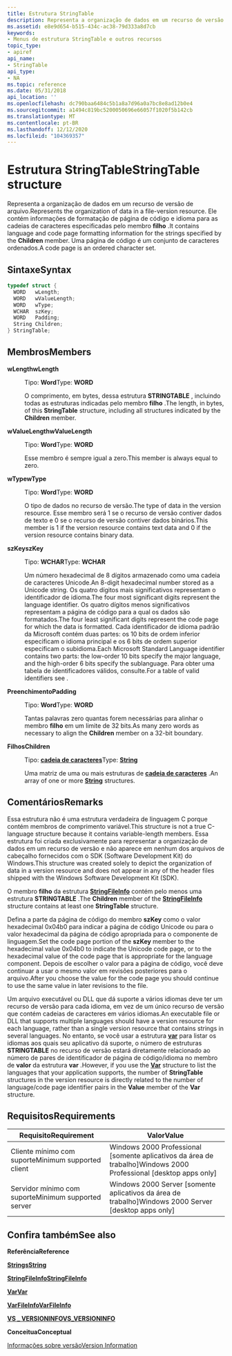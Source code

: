 ```yaml
---
title: Estrutura StringTable
description: Representa a organização de dados em um recurso de versão de arquivo. Ele contém informações de formatação de página de código e idioma para as cadeias de caracteres especificadas pelo membro filho. Uma página de código é um conjunto de caracteres ordenados.
ms.assetid: e8e9d654-b515-434c-ac38-79d333a8d7cb
keywords:
- Menus de estrutura StringTable e outros recursos
topic_type:
- apiref
api_name:
- StringTable
api_type:
- NA
ms.topic: reference
ms.date: 05/31/2018
api_location: ''
ms.openlocfilehash: dc790baa6484c5b1a8a7d96a0a7bc8e8ad12b0e4
ms.sourcegitcommit: a1494c819bc5200050696e66057f1020f5b142cb
ms.translationtype: MT
ms.contentlocale: pt-BR
ms.lasthandoff: 12/12/2020
ms.locfileid: "104369357"
---
```

# <a name="stringtable-structure"></a><span data-ttu-id="1a9ba-106">Estrutura StringTable</span><span class="sxs-lookup"><span data-stu-id="1a9ba-106">StringTable structure</span></span>

<span data-ttu-id="1a9ba-107">Representa a organização de dados em um recurso de versão de arquivo.</span><span class="sxs-lookup"><span data-stu-id="1a9ba-107">Represents the organization of data in a file-version resource.</span></span> <span data-ttu-id="1a9ba-108">Ele contém informações de formatação de página de código e idioma para as cadeias de caracteres especificadas pelo membro **filho** .</span><span class="sxs-lookup"><span data-stu-id="1a9ba-108">It contains language and code page formatting information for the strings specified by the **Children** member.</span></span> <span data-ttu-id="1a9ba-109">Uma página de código é um conjunto de caracteres ordenados.</span><span class="sxs-lookup"><span data-stu-id="1a9ba-109">A code page is an ordered character set.</span></span>

## <a name="syntax"></a><span data-ttu-id="1a9ba-110">Sintaxe</span><span class="sxs-lookup"><span data-stu-id="1a9ba-110">Syntax</span></span>


```C++
typedef struct {
  WORD   wLength;
  WORD   wValueLength;
  WORD   wType;
  WCHAR  szKey;
  WORD   Padding;
  String Children;
} StringTable;
```



## <a name="members"></a><span data-ttu-id="1a9ba-111">Membros</span><span class="sxs-lookup"><span data-stu-id="1a9ba-111">Members</span></span>

<dl> <dt>

<span data-ttu-id="1a9ba-112">**wLength**</span><span class="sxs-lookup"><span data-stu-id="1a9ba-112">**wLength**</span></span>
</dt> <dd>

<span data-ttu-id="1a9ba-113">Tipo: **Word**</span><span class="sxs-lookup"><span data-stu-id="1a9ba-113">Type: **WORD**</span></span>

</dd> <dd>

<span data-ttu-id="1a9ba-114">O comprimento, em bytes, dessa estrutura **STRINGTABLE** , incluindo todas as estruturas indicadas pelo membro **filho** .</span><span class="sxs-lookup"><span data-stu-id="1a9ba-114">The length, in bytes, of this **StringTable** structure, including all structures indicated by the **Children** member.</span></span>

</dd> <dt>

<span data-ttu-id="1a9ba-115">**wValueLength**</span><span class="sxs-lookup"><span data-stu-id="1a9ba-115">**wValueLength**</span></span>
</dt> <dd>

<span data-ttu-id="1a9ba-116">Tipo: **Word**</span><span class="sxs-lookup"><span data-stu-id="1a9ba-116">Type: **WORD**</span></span>

</dd> <dd>

<span data-ttu-id="1a9ba-117">Esse membro é sempre igual a zero.</span><span class="sxs-lookup"><span data-stu-id="1a9ba-117">This member is always equal to zero.</span></span>

</dd> <dt>

<span data-ttu-id="1a9ba-118">**wType**</span><span class="sxs-lookup"><span data-stu-id="1a9ba-118">**wType**</span></span>
</dt> <dd>

<span data-ttu-id="1a9ba-119">Tipo: **Word**</span><span class="sxs-lookup"><span data-stu-id="1a9ba-119">Type: **WORD**</span></span>

</dd> <dd>

<span data-ttu-id="1a9ba-120">O tipo de dados no recurso de versão.</span><span class="sxs-lookup"><span data-stu-id="1a9ba-120">The type of data in the version resource.</span></span> <span data-ttu-id="1a9ba-121">Esse membro será 1 se o recurso de versão contiver dados de texto e 0 se o recurso de versão contiver dados binários.</span><span class="sxs-lookup"><span data-stu-id="1a9ba-121">This member is 1 if the version resource contains text data and 0 if the version resource contains binary data.</span></span>

</dd> <dt>

<span data-ttu-id="1a9ba-122">**szKey**</span><span class="sxs-lookup"><span data-stu-id="1a9ba-122">**szKey**</span></span>
</dt> <dd>

<span data-ttu-id="1a9ba-123">Tipo: **WCHAR**</span><span class="sxs-lookup"><span data-stu-id="1a9ba-123">Type: **WCHAR**</span></span>

</dd> <dd>

<span data-ttu-id="1a9ba-124">Um número hexadecimal de 8 dígitos armazenado como uma cadeia de caracteres Unicode.</span><span class="sxs-lookup"><span data-stu-id="1a9ba-124">An 8-digit hexadecimal number stored as a Unicode string.</span></span> <span data-ttu-id="1a9ba-125">Os quatro dígitos mais significativos representam o identificador de idioma.</span><span class="sxs-lookup"><span data-stu-id="1a9ba-125">The four most significant digits represent the language identifier.</span></span> <span data-ttu-id="1a9ba-126">Os quatro dígitos menos significativos representam a página de código para a qual os dados são formatados.</span><span class="sxs-lookup"><span data-stu-id="1a9ba-126">The four least significant digits represent the code page for which the data is formatted.</span></span> <span data-ttu-id="1a9ba-127">Cada identificador de idioma padrão da Microsoft contém duas partes: os 10 bits de ordem inferior especificam o idioma principal e os 6 bits de ordem superior especificam o subidioma.</span><span class="sxs-lookup"><span data-stu-id="1a9ba-127">Each Microsoft Standard Language identifier contains two parts: the low-order 10 bits specify the major language, and the high-order 6 bits specify the sublanguage.</span></span> <span data-ttu-id="1a9ba-128">Para obter uma tabela de identificadores válidos, consulte.</span><span class="sxs-lookup"><span data-stu-id="1a9ba-128">For a table of valid identifiers see .</span></span>

</dd> <dt>

<span data-ttu-id="1a9ba-129">**Preenchimento**</span><span class="sxs-lookup"><span data-stu-id="1a9ba-129">**Padding**</span></span>
</dt> <dd>

<span data-ttu-id="1a9ba-130">Tipo: **Word**</span><span class="sxs-lookup"><span data-stu-id="1a9ba-130">Type: **WORD**</span></span>

</dd> <dd>

<span data-ttu-id="1a9ba-131">Tantas palavras zero quantas forem necessárias para alinhar o membro **filho** em um limite de 32 bits.</span><span class="sxs-lookup"><span data-stu-id="1a9ba-131">As many zero words as necessary to align the **Children** member on a 32-bit boundary.</span></span>

</dd> <dt>

<span data-ttu-id="1a9ba-132">**Filhos**</span><span class="sxs-lookup"><span data-stu-id="1a9ba-132">**Children**</span></span>
</dt> <dd>

<span data-ttu-id="1a9ba-133">Tipo: **[ **cadeia de caracteres**](string-str.md)**</span><span class="sxs-lookup"><span data-stu-id="1a9ba-133">Type: **[**String**](string-str.md)**</span></span>

</dd> <dd>

<span data-ttu-id="1a9ba-134">Uma matriz de uma ou mais estruturas de [**cadeia de caracteres**](string-str.md) .</span><span class="sxs-lookup"><span data-stu-id="1a9ba-134">An array of one or more [**String**](string-str.md) structures.</span></span>

</dd> </dl>

## <a name="remarks"></a><span data-ttu-id="1a9ba-135">Comentários</span><span class="sxs-lookup"><span data-stu-id="1a9ba-135">Remarks</span></span>

<span data-ttu-id="1a9ba-136">Essa estrutura não é uma estrutura verdadeira de linguagem C porque contém membros de comprimento variável.</span><span class="sxs-lookup"><span data-stu-id="1a9ba-136">This structure is not a true C-language structure because it contains variable-length members.</span></span> <span data-ttu-id="1a9ba-137">Essa estrutura foi criada exclusivamente para representar a organização de dados em um recurso de versão e não aparece em nenhum dos arquivos de cabeçalho fornecidos com o SDK (Software Development Kit) do Windows.</span><span class="sxs-lookup"><span data-stu-id="1a9ba-137">This structure was created solely to depict the organization of data in a version resource and does not appear in any of the header files shipped with the Windows Software Development Kit (SDK).</span></span>

<span data-ttu-id="1a9ba-138">O membro **filho** da estrutura [**StringFileInfo**](stringfileinfo.md) contém pelo menos uma estrutura **STRINGTABLE** .</span><span class="sxs-lookup"><span data-stu-id="1a9ba-138">The **Children** member of the [**StringFileInfo**](stringfileinfo.md) structure contains at least one **StringTable** structure.</span></span>

<span data-ttu-id="1a9ba-139">Defina a parte da página de código do membro **szKey** como o valor hexadecimal 0x04b0 para indicar a página de código Unicode ou para o valor hexadecimal da página de código apropriada para o componente de linguagem.</span><span class="sxs-lookup"><span data-stu-id="1a9ba-139">Set the code page portion of the **szKey** member to the hexadecimal value 0x04b0 to indicate the Unicode code page, or to the hexadecimal value of the code page that is appropriate for the language component.</span></span> <span data-ttu-id="1a9ba-140">Depois de escolher o valor para a página de código, você deve continuar a usar o mesmo valor em revisões posteriores para o arquivo.</span><span class="sxs-lookup"><span data-stu-id="1a9ba-140">After you choose the value for the code page you should continue to use the same value in later revisions to the file.</span></span>

<span data-ttu-id="1a9ba-141">Um arquivo executável ou DLL que dá suporte a vários idiomas deve ter um recurso de versão para cada idioma, em vez de um único recurso de versão que contém cadeias de caracteres em vários idiomas.</span><span class="sxs-lookup"><span data-stu-id="1a9ba-141">An executable file or DLL that supports multiple languages should have a version resource for each language, rather than a single version resource that contains strings in several languages.</span></span> <span data-ttu-id="1a9ba-142">No entanto, se você usar a estrutura [**var**](var-str.md) para listar os idiomas aos quais seu aplicativo dá suporte, o número de estruturas **STRINGTABLE** no recurso de versão estará diretamente relacionado ao número de pares de identificador de página de código/idioma no membro de **valor** da estrutura **var** .</span><span class="sxs-lookup"><span data-stu-id="1a9ba-142">However, if you use the [**Var**](var-str.md) structure to list the languages that your application supports, the number of **StringTable** structures in the version resource is directly related to the number of language/code page identifier pairs in the **Value** member of the **Var** structure.</span></span>

## <a name="requirements"></a><span data-ttu-id="1a9ba-143">Requisitos</span><span class="sxs-lookup"><span data-stu-id="1a9ba-143">Requirements</span></span>



| <span data-ttu-id="1a9ba-144">Requisito</span><span class="sxs-lookup"><span data-stu-id="1a9ba-144">Requirement</span></span> | <span data-ttu-id="1a9ba-145">Valor</span><span class="sxs-lookup"><span data-stu-id="1a9ba-145">Value</span></span> |
|-------------------------------------|------------------------------------------------------------|
| <span data-ttu-id="1a9ba-146">Cliente mínimo com suporte</span><span class="sxs-lookup"><span data-stu-id="1a9ba-146">Minimum supported client</span></span><br/> | <span data-ttu-id="1a9ba-147">Windows 2000 Professional \[somente aplicativos da área de trabalho\]</span><span class="sxs-lookup"><span data-stu-id="1a9ba-147">Windows 2000 Professional \[desktop apps only\]</span></span><br/> |
| <span data-ttu-id="1a9ba-148">Servidor mínimo com suporte</span><span class="sxs-lookup"><span data-stu-id="1a9ba-148">Minimum supported server</span></span><br/> | <span data-ttu-id="1a9ba-149">Windows 2000 Server \[somente aplicativos da área de trabalho\]</span><span class="sxs-lookup"><span data-stu-id="1a9ba-149">Windows 2000 Server \[desktop apps only\]</span></span><br/>       |



## <a name="see-also"></a><span data-ttu-id="1a9ba-150">Confira também</span><span class="sxs-lookup"><span data-stu-id="1a9ba-150">See also</span></span>

<dl> <dt>

<span data-ttu-id="1a9ba-151">**Referência**</span><span class="sxs-lookup"><span data-stu-id="1a9ba-151">**Reference**</span></span>
</dt> <dt>

[<span data-ttu-id="1a9ba-152">**Strings**</span><span class="sxs-lookup"><span data-stu-id="1a9ba-152">**String**</span></span>](string-str.md)
</dt> <dt>

[<span data-ttu-id="1a9ba-153">**StringFileInfo**</span><span class="sxs-lookup"><span data-stu-id="1a9ba-153">**StringFileInfo**</span></span>](stringfileinfo.md)
</dt> <dt>

[<span data-ttu-id="1a9ba-154">**Var**</span><span class="sxs-lookup"><span data-stu-id="1a9ba-154">**Var**</span></span>](var-str.md)
</dt> <dt>

[<span data-ttu-id="1a9ba-155">**VarFileInfo**</span><span class="sxs-lookup"><span data-stu-id="1a9ba-155">**VarFileInfo**</span></span>](varfileinfo.md)
</dt> <dt>

[<span data-ttu-id="1a9ba-156">**VS \_ VERSIONINFO**</span><span class="sxs-lookup"><span data-stu-id="1a9ba-156">**VS\_VERSIONINFO**</span></span>](vs-versioninfo.md)
</dt> <dt>

<span data-ttu-id="1a9ba-157">**Conceitua**</span><span class="sxs-lookup"><span data-stu-id="1a9ba-157">**Conceptual**</span></span>
</dt> <dt>

[<span data-ttu-id="1a9ba-158">Informações sobre versão</span><span class="sxs-lookup"><span data-stu-id="1a9ba-158">Version Information</span></span>](version-information.md)
</dt> </dl>

 

 





